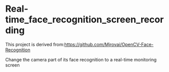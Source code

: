 # Real-time_face_recognition_screen_recording
This project is derived from:https://github.com/Mjrovai/OpenCV-Face-Recognition

Change the camera part of its face recognition to a real-time monitoring screen
